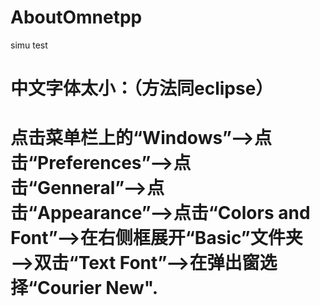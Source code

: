 # AboutOmnetpp
simu  test
# 中文字体太小：（方法同eclipse）
# 点击菜单栏上的“Windows”——>点击“Preferences”——>点击“Genneral”——>点击“Appearance”——>点击“Colors and Font”——>在右侧框展开“Basic”文件夹——>双击“Text Font”——>在弹出窗选择“Courier New".
